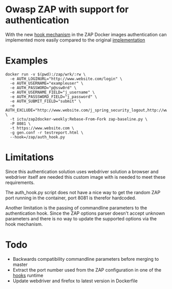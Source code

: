 # Owasp ZAP with support for authentication
With the new [hook mechanism](https://github.com/zaproxy/zaproxy/issues/4925) in the ZAP Docker images authentication can implemented more easily compared to the original [implementation](https://github.com/ICTU/zap-baseline/blob/master/zap-baseline-custom.py)

# Examples
```
docker run -v $(pwd):/zap/wrk/:rw \
  -e AUTH_LOGINURL="http://www.website.com/login" \
  -e AUTH_USERNAME="exampleuser" \
  -e AUTH_PASSWORD="p@ssw0rd" \
  -e AUTH_USERNAME_FIELD="j_username" \
  -e AUTH_PASSSWORD_FIELD="j_password" \
  -e AUTH_SUBMIT_FIELD="submit" \
  -e AUTH_EXCLUDE="http://www.website.com/j_spring_security_logout,http://www.website.com/j_spring_security_check.*" \
  -t ictu/zap2docker-weekly:Rebase-From-Fork zap-baseline.py \
  -P 8081 \
  -t https://www.website.com \
  -g gen.conf -r testreport.html \
  --hook=/zap/auth_hook.py
```

# Limitations
Since this authentication solution uses webdriver solution a browser and webdriver itself are needed this custom image with is needed to meet these requirements.

The auth_hook.py script does not have a nice way to get the random ZAP port running in the container, port 8081 is therefor hardcoded.

Another limitation is the passing of commandline parameters to the authentication hook. Since the ZAP options parser doesn't accept unknown parameters and there is no way to update the supported options via the hook mechanism.

# Todo
* Backwards compatibility commandline parameters before merging to master
* Extract the port number used from the ZAP configuration in one of the [hooks](https://github.com/zaproxy/zaproxy/blob/develop/docker/docs/scan-hooks.md) runtime
* Update webdriver and firefox to latest version in Dockerfile
